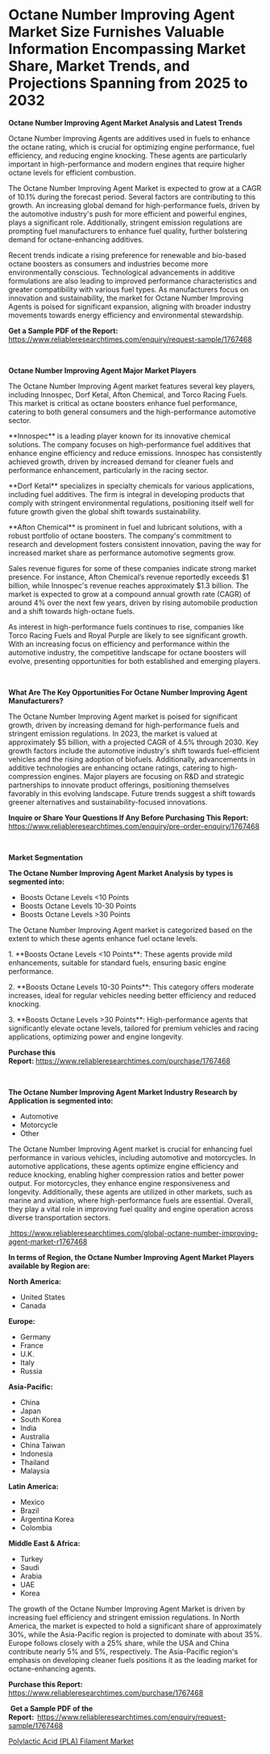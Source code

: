 <p><h1>Octane Number Improving Agent Market Size Furnishes Valuable Information Encompassing Market Share, Market Trends, and Projections Spanning from 2025 to 2032</h1></p><p><strong>Octane Number Improving Agent Market Analysis and Latest Trends</strong></p>
<p><p>Octane Number Improving Agents are additives used in fuels to enhance the octane rating, which is crucial for optimizing engine performance, fuel efficiency, and reducing engine knocking. These agents are particularly important in high-performance and modern engines that require higher octane levels for efficient combustion.</p><p>The Octane Number Improving Agent Market is expected to grow at a CAGR of 10.1% during the forecast period. Several factors are contributing to this growth. An increasing global demand for high-performance fuels, driven by the automotive industry's push for more efficient and powerful engines, plays a significant role. Additionally, stringent emission regulations are prompting fuel manufacturers to enhance fuel quality, further bolstering demand for octane-enhancing additives.</p><p>Recent trends indicate a rising preference for renewable and bio-based octane boosters as consumers and industries become more environmentally conscious. Technological advancements in additive formulations are also leading to improved performance characteristics and greater compatibility with various fuel types. As manufacturers focus on innovation and sustainability, the market for Octane Number Improving Agents is poised for significant expansion, aligning with broader industry movements towards energy efficiency and environmental stewardship.</p></p>
<p><strong>Get a Sample PDF of the Report:&nbsp;</strong> <a href="https://www.reliableresearchtimes.com/enquiry/request-sample/1767468?utm_campaign=2133&utm_medium=2&utm_source=Github&utm_content=ia&utm_term=02022025&utm_id=octane-number-improving-agent">https://www.reliableresearchtimes.com/enquiry/request-sample/1767468</a></p>
<p>&nbsp;</p>
<p><strong>Octane Number Improving Agent Major Market Players</strong></p>
<p><p>The Octane Number Improving Agent market features several key players, including Innospec, Dorf Ketal, Afton Chemical, and Torco Racing Fuels. This market is critical as octane boosters enhance fuel performance, catering to both general consumers and the high-performance automotive sector.</p><p>**Innospec** is a leading player known for its innovative chemical solutions. The company focuses on high-performance fuel additives that enhance engine efficiency and reduce emissions. Innospec has consistently achieved growth, driven by increased demand for cleaner fuels and performance enhancement, particularly in the racing sector.</p><p>**Dorf Ketal** specializes in specialty chemicals for various applications, including fuel additives. The firm is integral in developing products that comply with stringent environmental regulations, positioning itself well for future growth given the global shift towards sustainability.</p><p>**Afton Chemical** is prominent in fuel and lubricant solutions, with a robust portfolio of octane boosters. The company's commitment to research and development fosters consistent innovation, paving the way for increased market share as performance automotive segments grow.</p><p>Sales revenue figures for some of these companies indicate strong market presence. For instance, Afton Chemical’s revenue reportedly exceeds $1 billion, while Innospec's revenue reaches approximately $1.3 billion. The market is expected to grow at a compound annual growth rate (CAGR) of around 4% over the next few years, driven by rising automobile production and a shift towards high-octane fuels.</p><p>As interest in high-performance fuels continues to rise, companies like Torco Racing Fuels and Royal Purple are likely to see significant growth. With an increasing focus on efficiency and performance within the automotive industry, the competitive landscape for octane boosters will evolve, presenting opportunities for both established and emerging players.</p></p>
<p>&nbsp;</p>
<p><strong>What Are The Key Opportunities For Octane Number Improving Agent Manufacturers?</strong></p>
<p><p>The Octane Number Improving Agent market is poised for significant growth, driven by increasing demand for high-performance fuels and stringent emission regulations. In 2023, the market is valued at approximately $5 billion, with a projected CAGR of 4.5% through 2030. Key growth factors include the automotive industry's shift towards fuel-efficient vehicles and the rising adoption of biofuels. Additionally, advancements in additive technologies are enhancing octane ratings, catering to high-compression engines. Major players are focusing on R&D and strategic partnerships to innovate product offerings, positioning themselves favorably in this evolving landscape. Future trends suggest a shift towards greener alternatives and sustainability-focused innovations.</p></p>
<p><strong>Inquire or Share Your Questions If Any Before Purchasing This Report:</strong> <a href="https://www.reliableresearchtimes.com/enquiry/pre-order-enquiry/1767468?utm_campaign=2133&utm_medium=2&utm_source=Github&utm_content=ia&utm_term=02022025&utm_id=octane-number-improving-agent">https://www.reliableresearchtimes.com/enquiry/pre-order-enquiry/1767468</a></p>
<p>&nbsp;</p>
<p><strong>Market Segmentation</strong></p>
<p><strong>The Octane Number Improving Agent Market Analysis by types is segmented into:</strong></p>
<p><ul><li>Boosts Octane Levels <10 Points</li><li>Boosts Octane Levels 10-30 Points</li><li>Boosts Octane Levels >30 Points</li></ul></p>
<p><p>The Octane Number Improving Agent market is categorized based on the extent to which these agents enhance fuel octane levels. </p><p>1. **Boosts Octane Levels <10 Points**: These agents provide mild enhancements, suitable for standard fuels, ensuring basic engine performance.</p><p>2. **Boosts Octane Levels 10-30 Points**: This category offers moderate increases, ideal for regular vehicles needing better efficiency and reduced knocking.</p><p>3. **Boosts Octane Levels >30 Points**: High-performance agents that significantly elevate octane levels, tailored for premium vehicles and racing applications, optimizing power and engine longevity.</p></p>
<p><strong>Purchase this Report:&nbsp;</strong><a href="https://www.reliableresearchtimes.com/purchase/1767468?utm_campaign=2133&utm_medium=2&utm_source=Github&utm_content=ia&utm_term=02022025&utm_id=octane-number-improving-agent">https://www.reliableresearchtimes.com/purchase/1767468</a></p>
<p>&nbsp;</p>
<p><strong>The Octane Number Improving Agent Market Industry Research by Application is segmented into:</strong></p>
<p><ul><li>Automotive</li><li>Motorcycle</li><li>Other</li></ul></p>
<p><p>The Octane Number Improving Agent market is crucial for enhancing fuel performance in various vehicles, including automotive and motorcycles. In automotive applications, these agents optimize engine efficiency and reduce knocking, enabling higher compression ratios and better power output. For motorcycles, they enhance engine responsiveness and longevity. Additionally, these agents are utilized in other markets, such as marine and aviation, where high-performance fuels are essential. Overall, they play a vital role in improving fuel quality and engine operation across diverse transportation sectors.</p></p>
<p><a href="https://www.reliableresearchtimes.com/global-octane-number-improving-agent-market-r1767468?utm_campaign=2133&utm_medium=2&utm_source=Github&utm_content=ia&utm_term=02022025&utm_id=octane-number-improving-agent">&nbsp;https://www.reliableresearchtimes.com/global-octane-number-improving-agent-market-r1767468</a></p>
<p><strong>In terms of Region, the Octane Number Improving Agent Market Players available by Region are:</strong></p>
<p>
    <p> <strong> North America: </strong>
        <ul>
            <li>United States</li>
            <li>Canada</li>
        </ul>
        </p> 
    <p> <strong> Europe: </strong>
        <ul>
            <li>Germany</li>
            <li>France</li>
            <li>U.K.</li>
            <li>Italy</li>
            <li>Russia</li>
        </ul>
        </p> 
    <p> <strong> Asia-Pacific: </strong>
        <ul>
            <li>China</li>
            <li>Japan</li>
            <li>South Korea</li>
            <li>India</li>
            <li>Australia</li>
            <li>China Taiwan</li>
            <li>Indonesia</li>
            <li>Thailand</li>
            <li>Malaysia</li>
        </ul>
        </p> 
    <p> <strong> Latin America: </strong>
        <ul>
            <li>Mexico</li>
            <li>Brazil</li>
            <li>Argentina Korea</li>
            <li>Colombia</li>
        </ul>
        </p> 
    <p> <strong> Middle East & Africa: </strong>
        <ul>
            <li>Turkey</li>
            <li>Saudi</li>
            <li>Arabia</li>
            <li>UAE</li>
            <li>Korea</li>
        </ul>
    </p>
    </p>
<p><p>The growth of the Octane Number Improving Agent Market is driven by increasing fuel efficiency and stringent emission regulations. In North America, the market is expected to hold a significant share of approximately 30%, while the Asia-Pacific region is projected to dominate with about 35%. Europe follows closely with a 25% share, while the USA and China contribute nearly 5% and 5%, respectively. The Asia-Pacific region's emphasis on developing cleaner fuels positions it as the leading market for octane-enhancing agents.</p></p>
<p><strong>Purchase this Report: </strong><a href="https://www.reliableresearchtimes.com/purchase/1767468?utm_campaign=2133&utm_medium=2&utm_source=Github&utm_content=ia&utm_term=02022025&utm_id=octane-number-improving-agent">https://www.reliableresearchtimes.com/purchase/1767468</a></p>
<p>&nbsp;<strong>Get a Sample PDF of the Report:&nbsp;&nbsp;</strong><a href="https://www.reliableresearchtimes.com/enquiry/request-sample/1767468?utm_campaign=2133&utm_medium=2&utm_source=Github&utm_content=ia&utm_term=02022025&utm_id=octane-number-improving-agent">https://www.reliableresearchtimes.com/enquiry/request-sample/1767468</a></p>
<p><strong></strong></p>
<p><p><a href="https://github.com/gerdabatiskzv9/Market-Research-Report-List-1/blob/main/polylactic-acid-pla-filament-market.md?utm_campaign=2133&utm_medium=2&utm_source=Github&utm_content=ia&utm_term=02022025&utm_id=octane-number-improving-agent">Polylactic Acid (PLA) Filament Market</a></p></p>